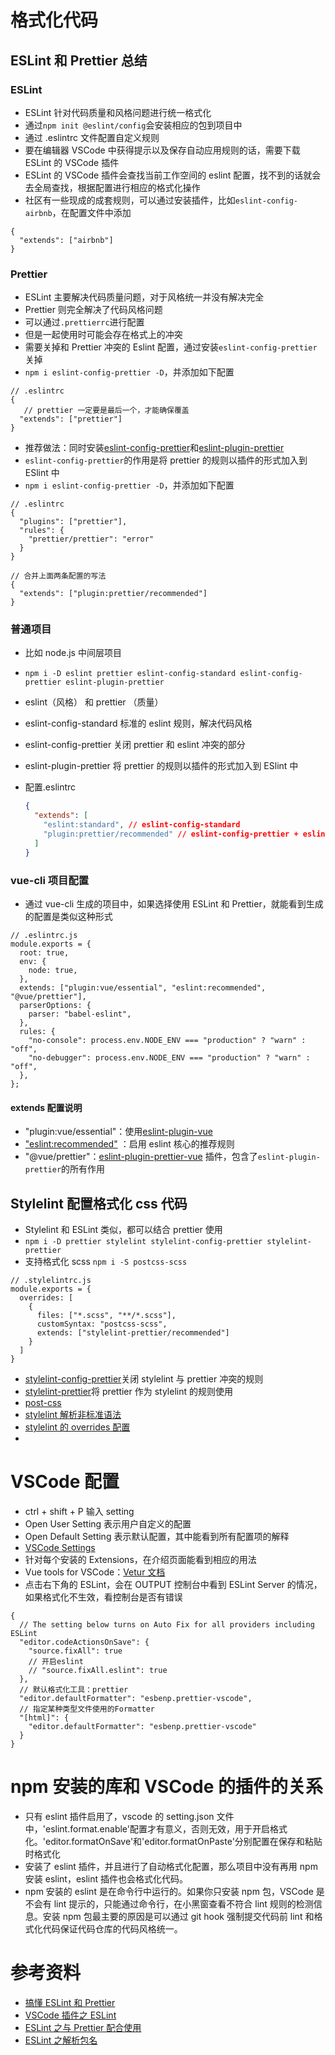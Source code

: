 # 格式化代码

## ESLint 和 Prettier 总结

### ESLint

- ESLint 针对代码质量和风格问题进行统一格式化
- 通过`npm init @eslint/config`会安装相应的包到项目中
- 通过 .eslintrc 文件配置自定义规则
- 要在编辑器 VSCode 中获得提示以及保存自动应用规则的话，需要下载 ESLint 的 VSCode 插件
- ESLint 的 VSCode 插件会查找当前工作空间的 eslint 配置，找不到的话就会去全局查找，根据配置进行相应的格式化操作
- 社区有一些现成的成套规则，可以通过安装插件，比如`eslint-config-airbnb`，在配置文件中添加

```
{
  "extends": ["airbnb"]
}
```

### Prettier

- ESLint 主要解决代码质量问题，对于风格统一并没有解决完全
- Prettier 则完全解决了代码风格问题
- 可以通过`.prettierrc`进行配置
- 但是一起使用时可能会存在格式上的冲突
- 需要关掉和 Prettier 冲突的 Eslint 配置，通过安装`eslint-config-prettier`关掉
- `npm i eslint-config-prettier -D`，并添加如下配置

```
// .eslintrc
{
   // prettier 一定要是最后一个，才能确保覆盖
  "extends": ["prettier"]
}

```

- 推荐做法：同时安装[eslint-config-prettier](https://github.com/prettier/eslint-config-prettier)和[eslint-plugin-prettier](https://github.com/prettier/eslint-plugin-prettier)
- `eslint-config-prettier`的作用是将 prettier 的规则以插件的形式加入到 ESlint 中
- `npm i eslint-config-prettier -D`，并添加如下配置

```
// .eslintrc
{
  "plugins": ["prettier"],
  "rules": {
    "prettier/prettier": "error"
  }
}

// 合并上面两条配置的写法
{
  "extends": ["plugin:prettier/recommended"]
}
```

### 普通项目

- 比如 node.js 中间层项目
- `npm i -D eslint prettier eslint-config-standard eslint-config-prettier eslint-plugin-prettier`
- eslint（风格） 和 prettier （质量）
- eslint-config-standard 标准的 eslint 规则，解决代码风格
- eslint-config-prettier 关闭 prettier 和 eslint 冲突的部分
- eslint-plugin-prettier 将 prettier 的规则以插件的形式加入到 ESlint 中

- 配置.eslintrc
  ```json
  {
    "extends": [
      "eslint:standard", // eslint-config-standard
      "plugin:prettier/recommended" // eslint-config-prettier + eslint-plugin-prettier
    ]
  }
  ```

### vue-cli 项目配置

- 通过 vue-cli 生成的项目中，如果选择使用 ESLint 和 Prettier，就能看到生成的配置是类似这种形式

```
// .eslintrc.js
module.exports = {
  root: true,
  env: {
    node: true,
  },
  extends: ["plugin:vue/essential", "eslint:recommended", "@vue/prettier"],
  parserOptions: {
    parser: "babel-eslint",
  },
  rules: {
    "no-console": process.env.NODE_ENV === "production" ? "warn" : "off",
    "no-debugger": process.env.NODE_ENV === "production" ? "warn" : "off",
  },
};
```

#### extends 配置说明

- "plugin:vue/essential"：使用[eslint-plugin-vue](https://eslint.vuejs.org/user-guide/)
- ["eslint:recommended"](https://eslint.bootcss.com/docs/user-guide/configuring#extending-configuration-files) ：启用 eslint 核心的推荐规则
- "@vue/prettier"：[eslint-plugin-prettier-vue](https://www.npmjs.com/package/eslint-plugin-prettier-vue) 插件，包含了`eslint-plugin-prettier`的所有作用

## Stylelint 配置格式化 css 代码

- Stylelint 和 ESLint 类似，都可以结合 prettier 使用
- `npm i -D prettier stylelint stylelint-config-prettier stylelint-prettier`
- 支持格式化 scss `npm i -S postcss-scss`

```
// .stylelintrc.js
module.exports = {
  overrides: [
    {
      files: ["*.scss", "**/*.scss"],
      customSyntax: "postcss-scss",
      extends: ["stylelint-prettier/recommended"]
    }
  ]
}
```

- [stylelint-config-prettier](https://www.npmjs.com/package/stylelint-config-prettier)关闭 stylelint 与 prettier 冲突的规则
- [stylelint-prettier](https://www.npmjs.com/package/stylelint-prettier)将 prettier 作为 stylelint 的规则使用
- [post-css](https://github.com/postcss/postcss-scss#readme)
- [stylelint 解析非标准语法](https://stylelint.docschina.org/user-guide/css-processors/#%E8%A7%A3%E6%9E%90%E9%9D%9E%E6%A0%87%E5%87%86%E8%AF%AD%E6%B3%95)
- [stylelint 的 overrides 配置](https://stylelint.io/user-guide/configure/#overrides)
-

# VSCode 配置

- ctrl + shift + P 输入 setting
- Open User Setting 表示用户自定义的配置
- Open Default Setting 表示默认配置，其中能看到所有配置项的解释
- [VSCode Settings](https://code.visualstudio.com/docs/getstarted/settings)
- 针对每个安装的 Extensions，在介绍页面能看到相应的用法
- Vue tools for VSCode：[Vetur 文档](https://vuejs.github.io/vetur/guide/#vue-clis)
- 点击右下角的 ESLint，会在 OUTPUT 控制台中看到 ESLint Server 的情况，如果格式化不生效，看控制台是否有错误

```
{
  // The setting below turns on Auto Fix for all providers including ESLint
  "editor.codeActionsOnSave": {
    "source.fixAll": true
    // 开启eslint
    // "source.fixAll.eslint": true
  },
  // 默认格式化工具：prettier
  "editor.defaultFormatter": "esbenp.prettier-vscode",
  // 指定某种类型文件使用的Formatter
  "[html]": {
    "editor.defaultFormatter": "esbenp.prettier-vscode"
  }
}
```

# npm 安装的库和 VSCode 的插件的关系

- 只有 eslint 插件启用了，vscode 的 setting.json 文件中，'eslint.format.enable'配置才有意义，否则无效，用于开启格式化。'editor.formatOnSave'和'editor.formatOnPaste'分别配置在保存和粘贴时格式化
- 安装了 eslint 插件，并且进行了自动格式化配置，那么项目中没有再用 npm 安装 eslint，eslint 插件也会格式化代码。
- npm 安装的 eslint 是在命令行中运行的。如果你只安装 npm 包，VSCode 是不会有 lint 提示的，只能通过命令行，在小黑窗查看不符合 lint 规则的检测信息。安装 npm 包最主要的原因是可以通过 git hook 强制提交代码前 lint 和格式化代码保证代码仓库的代码风格统一。

# 参考资料

- [搞懂 ESLint 和 Prettier](https://zhuanlan.zhihu.com/p/80574300)
- [VSCode 插件之 ESLint](https://juejin.cn/post/6926456864276873230)
- [ESLint 之与 Prettier 配合使用](https://juejin.cn/post/6924568874700505102)
- [ESLint 之解析包名](https://juejin.cn/post/6923141007663955982)
